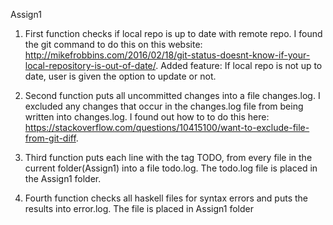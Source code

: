 Assign1

1) First function checks if local repo is up to date with remote repo. I found the git command to do this on this website: http://mikefrobbins.com/2016/02/18/git-status-doesnt-know-if-your-local-repository-is-out-of-date/. Added feature: If local repo is not up to date, user is given the option to update or not.

2) Second function puts all uncommitted changes into a file changes.log. I excluded any changes that occur in the changes.log file from being written into changes.log. I found out how to to do this here: https://stackoverflow.com/questions/10415100/want-to-exclude-file-from-git-diff.

3) Third function puts each line with the tag TODO, from every file in the current folder(Assign1) into a file todo.log. The todo.log file is placed in the Assign1 folder.

4) Fourth function checks all haskell files for syntax errors and puts the results into error.log. The file is placed in Assign1 folder
